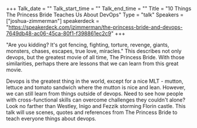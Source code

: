 +++
Talk_date = ""
Talk_start_time = ""
Talk_end_time = ""
Title = "10 Things The Princess Bride Teaches Us About DevOps"
Type = "talk"
Speakers = ["joshua-zimmerman"]
speakerdeck = "https://speakerdeck.com/jzimmerman/the-princess-bride-and-devops-7649db48-ac06-45ca-80f1-f398861ec2c9"
+++

"Are you kidding? It's got fencing, fighting, torture, revenge, giants, monsters, chases, escapes, true love, miracles." This describes not only devops, but the greatest movie of all time, The Princess Bride. With those similarities, perhaps there are lessons that we can learn from this great movie.

Devops is the greatest thing in the world, except for a nice MLT - mutton, lettuce and tomato sandwich where the mutton is nice and lean. However, we can still learn from things outside of devops. Need to see how people with cross-functional skills can overcome challenges they couldn't alone? Look no farther than Westley, Inigo and Fezzik storming Florin castle. This talk will use scenes, quotes and references from The Princess Bride to teach everyone things about devops.

